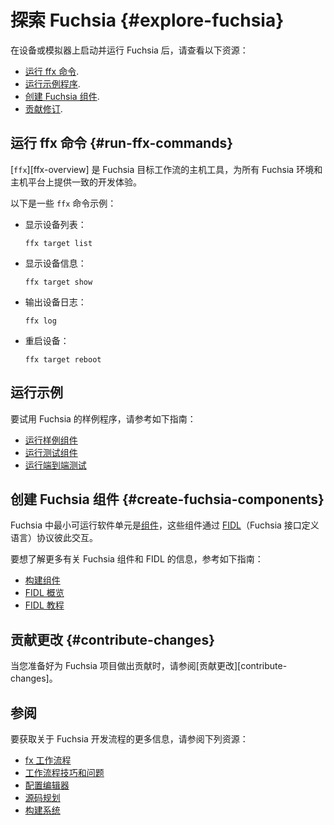 <!-- # Explore Fuchsia {#explore-fuchsia} -->
# 探索 Fuchsia {#explore-fuchsia}

<!-- Once you have Fuchsia up and running on a device or emulator,
check out the following resources: -->
在设备或模拟器上启动并运行 Fuchsia 后，请查看以下资源：

<!-- *  [Run ffx commands](#run-ffx-commands).
*  [Run examples](#run-examples).
*  [Create Fuchsia components](#create-fuchsia-components).
*  [Contribute changes](#contribute-changes). -->
*  [运行 ffx 命令](#run-ffx-commands).
*  [运行示例程序](#run-examples).
*  [创建 Fuchsia 组件](#create-fuchsia-components).
*  [贡献修订](#contribute-changes).

<!-- ## Run ffx commands {#run-ffx-commands} -->
## 运行 ffx 命令 {#run-ffx-commands}

<!-- [`ffx`][ffx-overview] is a host tool for Fuchsia target workflows that
provides the consistent development experience across all Fuchsia environments
and host platforms. -->
[`ffx`][ffx-overview] 是 Fuchsia 目标工作流的主机工具，为所有 Fuchsia 环境和主机平台上提供一致的开发体验。

<!-- The following are some of `ffx` command examples: -->
以下是一些 `ffx` 命令示例：

<!-- *   Display the list of devices: -->
* 显示设备列表：

    ```posix-terminal
    ffx target list
    ```

<!-- *   Display the device information: -->
* 显示设备信息：

    ```posix-terminal
    ffx target show
    ```

<!-- *   Print the device logs: -->
* 输出设备日志：

    ```posix-terminal
    ffx log
    ```

<!-- *   Reboot the device: -->
* 重启设备：

    ```posix-terminal
    ffx target reboot
    ```

<!-- ## Run examples {#run-examples} -->
## 运行示例

<!-- To try out Fuchsia's sample software, check out the guides below: -->
要试用 Fuchsia 的样例程序，请参考如下指南：

<!-- *   [Run an example component](/development/run/run-examples.md)
*   [Run a test component](/development/run/run-test-component.md)
*   [Run an end-to-end test](/development/testing/run_an_end_to_end_test.md) -->
*   [运行样例组件](/development/run/run-examples.md)
*   [运行测试组件](/development/run/run-test-component.md)
*   [运行端到端测试](/development/testing/run_an_end_to_end_test.md)

<!-- ## Create Fuchsia components {#create-fuchsia-components} -->
## 创建 Fuchsia 组件 {#create-fuchsia-components}

<!-- The basic executable units of software in Fuchsia are
[components](/concepts/components/v2), and these components interact
with each other using [FIDL](/concepts/fidl/overview.md)
(Fuchsia Interface Definition Language) protocols. -->
Fuchsia 中最小可运行软件单元是[组件](/concepts/components/v2)，这些组件通过
[FIDL](/concepts/fidl/overview.md)（Fuchsia 接口定义语言）协议彼此交互。

<!-- To learn more about Fuchsia components and FIDL, check out the guides below: -->
要想了解更多有关 Fuchsia 组件和 FIDL 的信息，参考如下指南：

<!-- *   [Build components](/development/components/build.md)
*   [FIDL overview](/development/languages/fidl/README.md)
*   [FIDL tutorials](/development/languages/fidl/tutorials/overview.md) -->
*   [构建组件](/development/components/build.md)
*   [FIDL 概览](/development/languages/fidl/README.md)
*   [FIDL 教程](/development/languages/fidl/tutorials/overview.md)

<!-- ## Contribute changes {#contribute-changes} -->
## 贡献更改 {#contribute-changes}

<!-- When you're ready to contribute to the Fuchsia project,
see [Contribute changes][contribute-changes]. -->
当您准备好为 Fuchsia 项目做出贡献时，请参阅[贡献更改][contribute-changes]。

<!-- ## See also -->
## 参阅

<!-- For more information on Fuchsia's development workflows,
check out the following resources: -->
要获取关于 Fuchsia 开发流程的更多信息，请参阅下列资源：

<!-- *   [fx workflows](/development/build/fx.md)
*   [Workflow tips and questions](/development/source_code/workflow_tips_and_faq.md)
*   [Configure editors](/development/editors/)
*   [Source code layout](/development/source_code/layout.md)
*   [Build system](/development/build/build_system/index.md) -->
*   [fx 工作流程](/development/build/fx.md)
*   [工作流程技巧和问题](/development/source_code/workflow_tips_and_faq.md)
*   [配置编辑器](/development/editors/)
*   [源码规划](/development/source_code/layout.md)
*   [构建系统](/development/build/build_system/index.md)

<!-- Reference links -->

<!-- [components]: /concepts/components/v2
[run-examples]: /development/run/run-examples.md
[ffx-overview]: /development/tools/ffx/overview.md
[fidl]: /development/languages/fidl
[fidl-tutorials]: /development/languages/fidl/tutorials/overview.md
[fidl-concepts]: /concepts/fidl/overview.md
[run-fuchsia-tests]: /development/testing/run_fuchsia_tests.md
[scenic]: /concepts/ui/scenic/index.md
[contribute-changes]: /development/source_code/contribute_changes.md -->
[组件]: /concepts/components/v2
[运行示例程序]: /development/run/run-examples.md
[ffx 命令概览]: /development/tools/ffx/overview.md
[fidl]: /development/languages/fidl
[fidl 指南]: /development/languages/fidl/tutorials/overview.md
[fidl 概念]: /concepts/fidl/overview.md
[运行 fuchsia 测试]: /development/testing/run_fuchsia_tests.md
[scenic]: /concepts/ui/scenic/index.md
[贡献更改]: /development/source_code/contribute_changes.md
